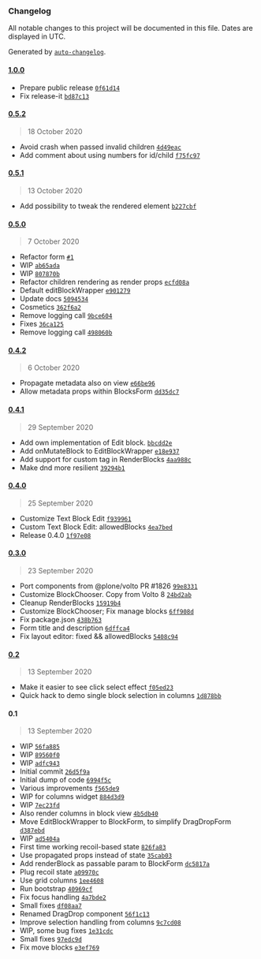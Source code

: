 ### Changelog

All notable changes to this project will be documented in this file. Dates are displayed in UTC.

Generated by [`auto-changelog`](https://github.com/CookPete/auto-changelog).

#### [1.0.0](https://github.com/eea/volto-blocks-form/compare/0.5.2...1.0.0)

- Prepare public release [`0f61d14`](https://github.com/eea/volto-blocks-form/commit/0f61d14c15922e9e72b0ace3a31e594a5a36f6c6)
- Fix release-it [`bd87c13`](https://github.com/eea/volto-blocks-form/commit/bd87c13248816fe8ae014e34dc776cc8985523e9)

#### [0.5.2](https://github.com/eea/volto-blocks-form/compare/0.5.1...0.5.2)

> 18 October 2020

- Avoid crash when passed invalid children [`4d49eac`](https://github.com/eea/volto-blocks-form/commit/4d49eac227b095e53952059c0c6aa68d1c1a9d28)
- Add comment about using numbers for id/child [`f75fc97`](https://github.com/eea/volto-blocks-form/commit/f75fc97a7642d1d28dedcc2da7ea9d007114c8cd)

#### [0.5.1](https://github.com/eea/volto-blocks-form/compare/0.5.0...0.5.1)

> 13 October 2020

- Add possibility to tweak the rendered element [`b227cbf`](https://github.com/eea/volto-blocks-form/commit/b227cbfbd5e59eb7b96cee188cc03fe32494c718)

#### [0.5.0](https://github.com/eea/volto-blocks-form/compare/0.4.2...0.5.0)

> 7 October 2020

- Refactor form [`#1`](https://github.com/eea/volto-blocks-form/pull/1)
- WIP [`ab65ada`](https://github.com/eea/volto-blocks-form/commit/ab65adae33ccb8a99d43bd1fc012f5d40d80df55)
- WIP [`807870b`](https://github.com/eea/volto-blocks-form/commit/807870b2ddd5bbec5fc95f0d472b851b80664c04)
- Refactor children rendering as render props [`ecfd08a`](https://github.com/eea/volto-blocks-form/commit/ecfd08af4b5e5b443d6bd86c12f6a4d9327449ef)
- Default editBlockWrapper [`e901279`](https://github.com/eea/volto-blocks-form/commit/e901279a026434c7ab7d99c9db3653fe241af9c0)
- Update docs [`5094534`](https://github.com/eea/volto-blocks-form/commit/50945343f1fc55ecd1d530d0b8157efbf70bc0be)
- Cosmetics [`362f6a2`](https://github.com/eea/volto-blocks-form/commit/362f6a27fc2ee006b99c086025e0952ab55944d3)
- Remove logging call [`9bce604`](https://github.com/eea/volto-blocks-form/commit/9bce60426e4a0ac9a24aeda0244ae61ded6b0e3d)
- Fixes [`36ca125`](https://github.com/eea/volto-blocks-form/commit/36ca12515c0b865df95d00041fba2a53eb8f0caa)
- Remove logging call [`498060b`](https://github.com/eea/volto-blocks-form/commit/498060bd4ac78ca81938ea65ea5ab04ba19fd802)

#### [0.4.2](https://github.com/eea/volto-blocks-form/compare/0.4.1...0.4.2)

> 6 October 2020

- Propagate metadata also on view [`e66be96`](https://github.com/eea/volto-blocks-form/commit/e66be96f6c00aa9f947a697016494ac14bdaa6b1)
- Allow metadata props within BlocksForm [`dd35dc7`](https://github.com/eea/volto-blocks-form/commit/dd35dc7a8fd76452555e2246881194fb05d3deff)

#### [0.4.1](https://github.com/eea/volto-blocks-form/compare/0.4.0...0.4.1)

> 29 September 2020

- Add own implementation of Edit block. [`bbcdd2e`](https://github.com/eea/volto-blocks-form/commit/bbcdd2eabf824b3c2d36409915fe7afc0f75122e)
- Add onMutateBlock to EditBlockWrapper [`e18e937`](https://github.com/eea/volto-blocks-form/commit/e18e9376d0c24b658188ada319fdfb05d348bcb9)
- Add support for custom tag in RenderBlocks [`4aa988c`](https://github.com/eea/volto-blocks-form/commit/4aa988c0d65f2fa7a939e632fb02b95ed6b73e37)
- Make dnd more resilient [`39294b1`](https://github.com/eea/volto-blocks-form/commit/39294b1dd8a5606bcdc92b76309f365e9f2d88df)

#### [0.4.0](https://github.com/eea/volto-blocks-form/compare/0.3.0...0.4.0)

> 25 September 2020

- Customize Text Block Edit [`f939961`](https://github.com/eea/volto-blocks-form/commit/f939961779730d5502170517842b5e91c5970a14)
- Custom Text Block Edit: allowedBlocks [`4ea7bed`](https://github.com/eea/volto-blocks-form/commit/4ea7bed355e267374afc51f28881981d90990c68)
- Release 0.4.0 [`1f97e08`](https://github.com/eea/volto-blocks-form/commit/1f97e08adb4f6110514209c24c6c70808014d0c3)

#### [0.3.0](https://github.com/eea/volto-blocks-form/compare/0.2...0.3.0)

> 23 September 2020

- Port components from @plone/volto PR #1826 [`99e8331`](https://github.com/eea/volto-blocks-form/commit/99e8331e6de721ac0e500583ece5860129a9abce)
- Customize BlockChooser. Copy from Volto 8 [`24bd2ab`](https://github.com/eea/volto-blocks-form/commit/24bd2abf600835a28138bf4297b70fdc015ef5ed)
- Cleanup RenderBlocks [`15919b4`](https://github.com/eea/volto-blocks-form/commit/15919b4ed8c6734dd6afe67a5b751cfa726138ea)
- Customize BlockChooser; Fix manage blocks [`6ff908d`](https://github.com/eea/volto-blocks-form/commit/6ff908d1d1f4a3b6faaa67ae76803b3a8d08e0ef)
- Fix package.json [`438b763`](https://github.com/eea/volto-blocks-form/commit/438b763e913f3d76db33a34edf53d6c984631d7f)
- Form title and description [`6dffca4`](https://github.com/eea/volto-blocks-form/commit/6dffca4c33a9027371f485b36ed4aa58d699bffc)
- Fix layout editor: fixed && allowedBlocks [`5408c94`](https://github.com/eea/volto-blocks-form/commit/5408c9468e4c6fdedd43f775221fc9401d1b6fc4)

#### [0.2](https://github.com/eea/volto-blocks-form/compare/0.1...0.2)

> 13 September 2020

- Make it easier to see click select effect [`f05ed23`](https://github.com/eea/volto-blocks-form/commit/f05ed23fdc568f85c99771829383bb5bed572b90)
- Quick hack to demo single block selection in columns [`1d878bb`](https://github.com/eea/volto-blocks-form/commit/1d878bb6953cd1f6119423c6d9c59e99afdc89bb)

#### 0.1

> 13 September 2020

- WIP [`56fa885`](https://github.com/eea/volto-blocks-form/commit/56fa88598d367c38f293d3e27fbb641db987512a)
- WIP [`89560f0`](https://github.com/eea/volto-blocks-form/commit/89560f00e4cd1e89e4ca677b6c039e416796e208)
- WIP [`adfc943`](https://github.com/eea/volto-blocks-form/commit/adfc943b7d4a4f0902909b646aa6fc2881fa7aed)
- Initial commit [`26d5f9a`](https://github.com/eea/volto-blocks-form/commit/26d5f9a06bb9058391274931dbe07df093ad7bcb)
- Initial dump of code [`6994f5c`](https://github.com/eea/volto-blocks-form/commit/6994f5c9a67ebdd3a2313ad009a381c37133a971)
- Various improvements [`f565de9`](https://github.com/eea/volto-blocks-form/commit/f565de9a22116203fe7d74a7c6d3d2658eb42409)
- WIP for columns widget [`884d3d9`](https://github.com/eea/volto-blocks-form/commit/884d3d9fbb666062151a8aaf985ad9d1b69aaf55)
- WIP [`7ec23fd`](https://github.com/eea/volto-blocks-form/commit/7ec23fd420451eaabde234b59dc1113c1b4b4a95)
- Also render columns in block view [`4b5db40`](https://github.com/eea/volto-blocks-form/commit/4b5db40b7bc49308b4e2ae71564331ee940e569e)
- Move EditBlockWrapper to BlockForm, to simplify DragDropForm [`d387ebd`](https://github.com/eea/volto-blocks-form/commit/d387ebdeadd06b7f38f2caa19b171cb52ce0131f)
- WIP [`ad5404a`](https://github.com/eea/volto-blocks-form/commit/ad5404a5053b8798b08760ba92bf60bd2bed91fe)
- First time working recoil-based state [`826fa83`](https://github.com/eea/volto-blocks-form/commit/826fa83a9be7163872c113e0e2abd750c3ce1e34)
- Use propagated props instead of state [`35cab03`](https://github.com/eea/volto-blocks-form/commit/35cab031893c5a1de0cfee636ebed68645cde7a9)
- Add renderBlock as passable param to BlockForm [`dc5817a`](https://github.com/eea/volto-blocks-form/commit/dc5817ab27c8e56de3c6d6b62d2fb0b8f710062d)
- Plug recoil state [`a09970c`](https://github.com/eea/volto-blocks-form/commit/a09970c757f8f63b9a53430d402da44aeabfe34b)
- Use grid columns [`1ee4608`](https://github.com/eea/volto-blocks-form/commit/1ee4608da80f2d360398c0a8be77870943a2f43f)
- Run bootstrap [`40969cf`](https://github.com/eea/volto-blocks-form/commit/40969cfbf0fba398c22a59f6948da335936dd80d)
- Fix focus handling [`4a7bde2`](https://github.com/eea/volto-blocks-form/commit/4a7bde2b005b0a587348d2f5bb3dae06396ffdf3)
- Small fixes [`df08aa7`](https://github.com/eea/volto-blocks-form/commit/df08aa7ee562e09d36db53dbeb8b31f12aa3144d)
- Renamed DragDrop component [`56f1c13`](https://github.com/eea/volto-blocks-form/commit/56f1c1363aec4f0fa5563ba029f4cf49a29230cd)
- Improve selection handling from columns [`9c7cd08`](https://github.com/eea/volto-blocks-form/commit/9c7cd08dc0c56c1b2bdfbf620cabffa65d93a4c1)
- WIP, some bug fixes [`1e31cdc`](https://github.com/eea/volto-blocks-form/commit/1e31cdc7131dbbda4cd927088d582b40d8066941)
- Small fixes [`97edc9d`](https://github.com/eea/volto-blocks-form/commit/97edc9df657b0f20c56e0a1116f560fe6658f186)
- Fix move blocks [`e3ef769`](https://github.com/eea/volto-blocks-form/commit/e3ef7692d04ca5a31513e84e7b49e0b754632783)
